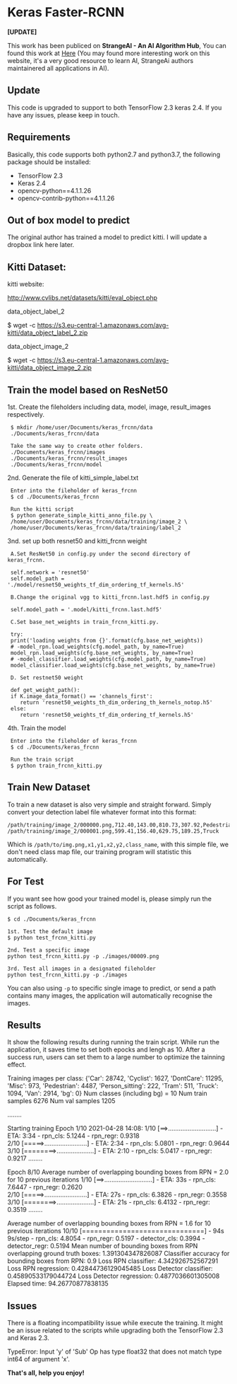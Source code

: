 # Keras Faster-RCNN

**[UPDATE]**

This work has been publiced on **StrangeAI - An AI Algorithm Hub**,  You can found this work at [Here](http://ai.loliloli.pro/) (You may found more interesting work on this website, it's a very good resource to learn AI, StrangeAi authors maintainered all applications in AI).

## Update

This code is upgraded to support to both TensorFlow 2.3 keras 2.4. If you have any issues, please keep in touch. 

## Requirements

Basically, this code supports both python2.7 and python3.7, the following package should be installed:

* TensorFlow 2.3
* Keras 2.4
* opencv-python==4.1.1.26
* opencv-contrib-python==4.1.1.26

## Out of box model to predict

The original author has trained a model to predict kitti. I will update a dropbox link here later. 

## Kitti Dataset:

kitti website: 

http://www.cvlibs.net/datasets/kitti/eval_object.php

data_object_label_2

$ wget -c https://s3.eu-central-1.amazonaws.com/avg-kitti/data_object_label_2.zip

data_object_image_2

$ wget -c https://s3.eu-central-1.amazonaws.com/avg-kitti/data_object_image_2.zip

## Train the model based on ResNet50

1st. Create the fileholders including data, model, image, result_images respectively.  

     $ mkdir /home/user/Documents/keras_frcnn/data
     ./Documents/keras_frcnn/data
     
     Take the same way to create other folders. 
     ./Documents/keras_frcnn/images 
     ./Documents/keras_frcnn/result_images
     ./Documents/keras_frcnn/model 
     
2nd. Generate the file of kitti_simple_label.txt

     Enter into the fileholder of keras_frcnn
     $ cd ./Documents/keras_frcnn
     
     Run the kitti script 
     $ python generate_simple_kitti_anno_file.py \
     /home/user/Documents/keras_frcnn/data/training/image_2 \
     /home/user/Documents/keras_frcnn/data/training/label_2

3nd. set up both resnet50 and kitti_frcnn weight

     A.Set ResNet50 in config.py under the second directory of keras_frcnn. 
     
     self.network = 'resnet50'
     self.model_path = './model/resnet50_weights_tf_dim_ordering_tf_kernels.h5'
     
     B.Change the original vgg to kitti_frcnn.last.hdf5 in config.py
     
     self.model_path = '.model/kitti_frcnn.last.hdf5'
     
     C.Set base_net_weights in train_frcnn_kitti.py. 
     
     try:
     print('loading weights from {}'.format(cfg.base_net_weights))
     # -model_rpn.load_weights(cfg.model_path, by_name=True)
     model_rpn.load_weights(cfg.base_net_weights, by_name=True)
     # -model_classifier.load_weights(cfg.model_path, by_name=True)
     model_classifier.load_weights(cfg.base_net_weights, by_name=True)
     
     D. Set restnet50 weight
     
     def get_weight_path():
     if K.image_data_format() == 'channels_first':
        return 'resnet50_weights_th_dim_ordering_th_kernels_notop.h5'
     else:
        return 'resnet50_weights_tf_dim_ordering_tf_kernels.h5'
     
4th. Train the model

     Enter into the fileholder of keras_frcnn
     $ cd ./Documents/keras_frcnn
     
     Run the train script 
     $ python train_frcnn_kitti.py
     

## Train New Dataset

To train a new dataset is also very simple and straight forward. Simply convert your detection label file whatever format into this format:

```
/path/training/image_2/000000.png,712.40,143.00,810.73,307.92,Pedestrian
/path/training/image_2/000001.png,599.41,156.40,629.75,189.25,Truck
```
Which is `/path/to/img.png,x1,y1,x2,y2,class_name`, with this simple file, we don't need class map file, our training program will statistic this automatically.

## For Test 

If you want see how good your trained model is, please simply run the script as follows. 
```
$ cd ./Documents/keras_frcnn

1st. Test the default image
$ python test_frcnn_kitti.py

2nd. Test a specific image 
python test_frcnn_kitti.py -p ./images/00009.png

3rd. Test all images in a designated fileholder 
python test_frcnn_kitti.py -p ./images
```
You can also using `-p` to specific single image to predict, or send a path contains many images, the application will automatically recognise the images.

## Results

It show the following results during running the train script. While run the application, it saves time to set both epocks and lengh as 10. 
After a success run, users can set them to a large number to optimize the tainning effect. 

Training images per class:
{'Car': 28742,
 'Cyclist': 1627,
 'DontCare': 11295,
 'Misc': 973,
 'Pedestrian': 4487,
 'Person_sitting': 222,
 'Tram': 511,
 'Truck': 1094,
 'Van': 2914,
 'bg': 0}
Num classes (including bg) = 10
Num train samples 6276
Num val samples 1205

........

Starting training
Epoch 1/10
2021-04-28 14:08:
1/10 [==>...........................] - ETA: 3:34 - rpn_cls: 5.1244 - rpn_regr: 0.9318  
2/10 [=====>........................] - ETA: 2:34 - rpn_cls: 5.0801 - rpn_regr: 0.9644
3/10 [========>.....................] - ETA: 2:10 - rpn_cls: 5.0417 - rpn_regr: 0.9217
........

Epoch 8/10
Average number of overlapping bounding boxes from RPN = 2.0 for 10 previous iterations
1/10 [==>...........................] - ETA: 33s - rpn_cls: 7.6447 - rpn_regr: 0.2620  
2/10 [=====>........................] - ETA: 27s - rpn_cls: 6.3826 - rpn_regr: 0.3558 
3/10 [========>.....................] - ETA: 21s - rpn_cls: 6.4132 - rpn_regr: 0.3519
........

Average number of overlapping bounding boxes from RPN = 1.6 for 10 previous iterations
10/10 [==============================] - 94s 9s/step - rpn_cls: 4.8054 - rpn_regr: 0.5197 - detector_cls: 0.3994 - detector_regr: 0.5194
Mean number of bounding boxes from RPN overlapping ground truth boxes: 1.391304347826087
Classifier accuracy for bounding boxes from RPN: 0.9
Loss RPN classifier: 4.342926752567291
Loss RPN regression: 0.42844736129045485
Loss Detector classifier: 0.45890533179044724
Loss Detector regression: 0.4877036601305008
Elapsed time: 94.26770877838135

## Issues 

There is a floating incompatibility issue while execute the training. It might be an issue related to the scripts while upgrading both the TensorFlow 2.3 and Keras 2.3. 

TypeError: Input 'y' of 'Sub' Op has type float32 that does not match type int64 of argument 'x'.

**That's all, help you enjoy!**

